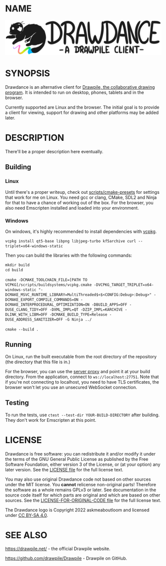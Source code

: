 # NAME

![Drawdance - A Drawpile Client](logo.png)

# SYNOPSIS

Drawdance is an alternative client for [Drawpile, the collaborative drawing program](https://github.com/drawpile/Drawpile). It is intended to run on desktop, phones, tablets and in the browser.

Currently supported are Linux and the browser. The initial goal is to provide a client for viewing, support for drawing and other platforms may be added later.

# DESCRIPTION

There'll be a proper description here eventually.

## Building

### Linux

Until there's a proper writeup, check out [scripts/cmake-presets](scripts/cmake-presets) for settings that work for me on Linux. You need gcc or clang, CMake, SDL2 and Ninja for that to have a chance of working out of the box. For the browser, you also need Emscripten installed and loaded into your environment.

### Windows

On windows, it's highly recommended to install dependencies with [vcpkg](https://github.com/microsoft/vcpkg).

```
vcpkg install qt5-base libpng libjpeg-turbo kf5archive curl --triplet=x64-windows-static
```

Then you can build the libraries with the following commands:

```
mkdir build
cd build

cmake -DCMAKE_TOOLCHAIN_FILE=[PATH TO VCPKG]/scripts/buildsystems/vcpkg.cmake -DVCPKG_TARGET_TRIPLET=x64-windows-static "-DCMAKE_MSVC_RUNTIME_LIBRARY=MultiThreaded$<$<CONFIG:Debug>:Debug>" -DCMAKE_EXPORT_COMPILE_COMMANDS=ON -DCMAKE_INTERPROCEDURAL_OPTIMIZATION=ON -DBUILD_APPS=OFF -DUSE_CLANG_TIDY=OFF -DXML_IMPL=QT -DZIP_IMPL=KARCHIVE -DLINK_WITH_LIBM=OFF -DCMAKE_BUILD_TYPE=Release -DUSE_ADDRESS_SANITIZER=OFF -G Ninja ../

cmake --build .
```

## Running

On Linux, run the built executable from the root directory of the repository (the directory that this file is in.)

For the browser, you can use the [server proxy](server) and point it at your build directory. From the application, connect to `ws://localhost:27751`. Note that if you're not connecting to localhost, you need to have TLS certificates, the browser won't let you use an unsecured WebSocket connection.

## Testing

To run the tests, use `ctest --test-dir YOUR-BUILD-DIRECTORY` after building. They don't work for Emscripten at this point.

# LICENSE

Drawdance is free software: you can redistribute it and/or modify it under the terms of the GNU General Public License as published by the Free Software Foundation, either version 3 of the License, or (at your option) any later version. See the [LICENSE file](LICENSE) for the full license text.

You may also use original Drawdance code not based on other sources under the MIT license. You **cannot** relicense non-original parts! Therefore the software as a whole remains GPLv3 or later. See documentation in the source code itself for which parts are original and which are based on other sources. See the [LICENSE-FOR-ORIGINAL-CODE file](LICENSE-FOR-ORIGINAL-CODE) for the full license text.

The Drawdance logo is Copyright 2022 askmeaboutloom and licensed under [CC BY-SA 4.0](https://creativecommons.org/licenses/by-sa/4.0/).

# SEE ALSO

<https://drawpile.net/> - the official Drawpile website.

<https://github.com/drawpile/Drawpile> - Drawpile on GitHub.
